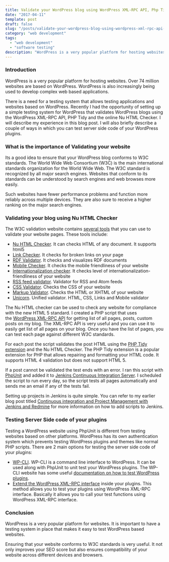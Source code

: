 ```yaml
---
title: Validate your WordPress blog using WordPress XML-RPC API, Php Tidy and Nu HTML Checker
date: "2017-04-11"
template: post
draft: false
slug: "/posts/validate-your-wordpress-blog-using-wordpress-xml-rpc-api--php-tidy-and-nu-html-checker"
category: "web development"
tags:
  - "web development"
  - "software testing"
description: "WordPress is a very popular platform for hosting websites. Over 74 million websites are based on WordPress. WordPress is also increasingly being used to develop complex web based applications."
---
```


### Introduction
WordPress is a very popular platform for hosting websites. Over 74 million websites are based on WordPress. WordPress is also increasingly being used to develop complex web based applications.

There is a need for a testing system that allows testing applications and websites based on WordPress. Recently I had the opportunity of setting up a simple testing system for WordPress that validates WordPress blogs using the WordPress XML-RPC API, PHP Tidy and the online Nu HTML Checker. I will describe my experience in this blog post. I will also briefly describe a couple of ways in which you can test server side code of your WordPress plugins.

### What is the importance of Validating your website
Its a good idea to ensure that your WordPress blog conforms to W3C standards. The World Wide Web Consortium (W3C) is the main international standards organization for the World Wide Web. The W3C standard is recognized by all major search engines. Websites that conform to its standards can be understood by search engines and web browses more easily.

Such websites have fewer performance problems and function more reliably across multiple devices. They are also sure to receive a higher ranking on the major search engines.

### Validating your blog using Nu HTML Checker
The W3C validation website contains [several tools](http://w3c.github.io/developers/tools/") that you can use to validate your website pages. These tools include:

* [Nu HTML Checker](https://validator.w3.org/nu/"). It can checks HTML of any document. It supports html5
* [Link Checker](https://validator.w3.org/checklink"). It checks for broken links on your page
* [RDF Validator](https://www.w3.org/RDF/Validator/"). It checks and visualizes RDF documents
* [Mobile Checker](https://validator.w3.org/mobile-alpha/"). It checks the mobile friendliness of your website
* [Internationalization checker](https://validator.w3.org/i18n-checker/"). It checks level of internationalization-friendliness of your website
* [RSS feed validator](https://validator.w3.org/feed/"). Validator for RSS and Atom feeds
* [CSS Validator](https://jigsaw.w3.org/css-validator/"). Checks the CSS of your website
* [Markup Validator](https://validator.w3.org/"). Checks the HTML or XHTML of your website
* [Unicorn](https://validator.w3.org/unicorn/"). Unified validator. HTML, CSS, Links and Mobile validator

The Nu HTML checker can be used to check any website for compliance with the new HTML 5 standard. I created a PHP script that uses the [WordPress XML-RPC API](https://codex.wordpress.org/XML-RPC_Support") for getting list of all pages, posts, custom posts on my blog. The XML-RPC API is very useful and you can use it to easily get list of all pages on your blog. Once you have the list of pages, you can test each page against different W3C standards.

For each post the script validates the post HTML using the [PHP Tidy extension](http://php.net/manual/en/tidy.examples.basic.php") and the Nu HTML Checker. The PHP Tidy extension is a popular extension for PHP that allows repairing and formatting your HTML code. It supports HTML 4 validation but does not support HTML 5.

If a post cannot be validated the test ends with an error. I ran this script with [PhpUnit](https://phpunit.de/") and added it to [Jenkins Continuous Integration Server](https://jenkins-ci.org/"). I scheduled the script to run every day, so the script tests all pages automatically and sends me an email if any of the tests fail.

Setting up projects in Jenkins is quite simple. You can refer to my earlier blog post titled [Continuous integration and Project Management with Jenkins and Redmine](/posts/wordpress-deployment-with-jenkins-and-redmine") for more information on how to add scripts to Jenkins.


### Testing Server Side code of your plugins
Testing a WordPress website using PhpUnit is different from testing websites based on other platforms. WordPress has its own authentication system which prevents testing WordPress plugins and themes like normal PHP scripts. There are 2 main options for testing the server side code of your plugins:

* [WP-CLI](http://wp-cli.org/"). WP-CLI is a command line interface to WordPress. It can be used along with PhpUnit to unit test your WordPress plugins. The WP-CLI website has some useful [documentation on how to test WordPress plugins](https://github.com/wp-cli/wp-cli/wiki/Plugin-Unit-Tests").
* [Extend the WordPress XML-RPC interface](https://codex.wordpress.org/XML-RPC_Extending") inside your plugins. This method allows you to test your plugins using WordPress XML-RPC interface. Basically it allows you to call your test functions using WordPress XML-RPC interface.

### Conclusion
WordPress is a very popular platform for websites. It is important to have a testing system in place that makes it easy to test WordPress based websites.

Ensuring that your website conforms to W3C standards is very useful. It not only improves your SEO score but also ensures compatibility of your website across different devices and browsers.
